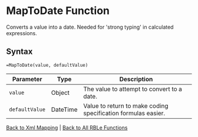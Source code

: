 # MapToDate Function

Converts a value into a date.  Needed for 'strong typing' in calculated expressions.

## Syntax

```excel
=MapToDate(value, defaultValue)
```

Parameter | Type | Description
---|---|---
`value` | Object | The value to attempt to convert to a date.
`defaultValue` | DateTime | Value to return to make coding specification formulas easier.

[Back to Xml Mapping](RBLeXmlMapping.md) | [Back to All RBLe Functions](RBLe.md#function-documentation)